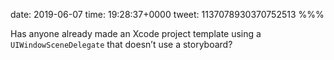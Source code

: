 date: 2019-06-07
time: 19:28:37+0000
tweet: 1137078930370752513
%%%

Has anyone already made an Xcode project template using a `UIWindowSceneDelegate` that doesn’t use a storyboard?
